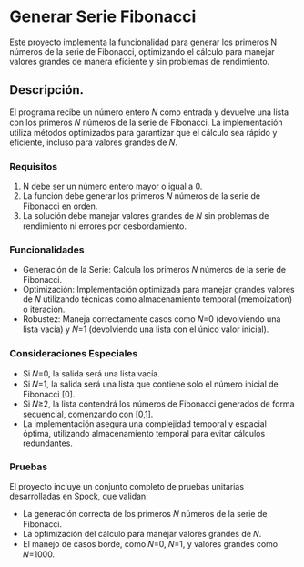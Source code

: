 # Generar Serie Fibonacci

Este proyecto implementa la funcionalidad para generar los primeros N números de la serie de Fibonacci, optimizando el 
cálculo para manejar valores grandes de manera eficiente y sin problemas de rendimiento.

## Descripción.
El programa recibe un número entero 𝑁 como entrada y devuelve una lista con los primeros 𝑁 números de la serie de 
Fibonacci. La implementación utiliza métodos optimizados para garantizar que el cálculo sea rápido y eficiente, incluso 
para valores grandes de 𝑁.

### Requisitos
1. N debe ser un número entero mayor o igual a 0.
2. La función debe generar los primeros 𝑁 números de la serie de Fibonacci en orden.
3. La solución debe manejar valores grandes de 𝑁 sin problemas de rendimiento ni errores por desbordamiento.

### Funcionalidades
* Generación de la Serie: Calcula los primeros 𝑁 números de la serie de Fibonacci.
* Optimización: Implementación optimizada para manejar grandes valores de 𝑁 utilizando técnicas como almacenamiento temporal (memoization) o iteración.
* Robustez: Maneja correctamente casos como 𝑁=0 (devolviendo una lista vacía) y 𝑁=1 (devolviendo una lista con el único valor inicial).

### Consideraciones Especiales
* Si 𝑁=0, la salida será una lista vacía.
* Si 𝑁=1, la salida será una lista que contiene solo el número inicial de Fibonacci [0].
* Si 𝑁≥2, la lista contendrá los números de Fibonacci generados de forma secuencial, comenzando con [0,1].
* La implementación asegura una complejidad temporal y espacial óptima, utilizando almacenamiento temporal para evitar cálculos redundantes.

### Pruebas
El proyecto incluye un conjunto completo de pruebas unitarias desarrolladas en Spock, que validan:

* La generación correcta de los primeros 𝑁 números de la serie de Fibonacci.
* La optimización del cálculo para manejar valores grandes de 𝑁.
* El manejo de casos borde, como 𝑁=0, 𝑁=1, y valores grandes como 𝑁=1000.


